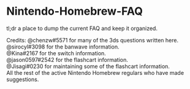 # Nintendo-Homebrew-FAQ

tl;dr a place to dump the current FAQ and keep it organized.


Credits:
  @chenzw#5571 for many of the 3ds questions written here.  
  @sirocyl#3098 for the banwave information.  
  @Kina#2167 for the switch information.  
  @jason0597#2542 for the flashcart information.  
  @Jisagi#0230 for maintaining some of the flashcart information.  
  All the rest of the active Nintendo Homebrew regulars who have made suggestions.  
  
